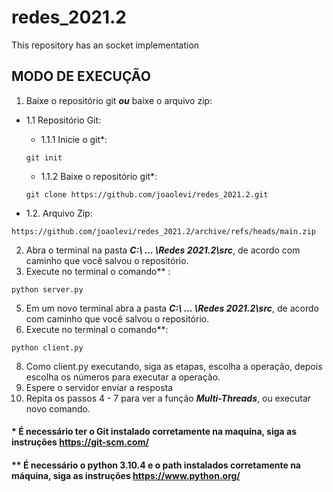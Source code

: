 # redes_2021.2
This repository has an socket implementation

## MODO DE EXECUÇÃO
1. Baixe o repositório git ***ou*** baixe o arquivo zip:

* 1.1 Repositório Git:

  * 1.1.1 Inicie o git*: 
  ```
  git init
  ```
  
  * 1.1.2 Baixe o repositório git*: 
  ```
  git clone https://github.com/joaolevi/redes_2021.2.git
  ```
  
* 1.2. Arquivo Zip: 
```
https://github.com/joaolevi/redes_2021.2/archive/refs/heads/main.zip
```

2. Abra o terminal na pasta ***C:\ ... \Redes 2021.2\src***, de acordo com caminho que você salvou o repositório.
3. Execute no terminal o comando** : 
```
python server.py
```
5. Em um novo terminal abra a pasta ***C:\ ... \Redes 2021.2\src***,  de acordo com caminho que você salvou o repositório.
6. Execute no terminal o comando**: 
```
python client.py
```
8. Como client.py executando, siga as etapas, escolha a operação, depois escolha os números para executar a operação.
9. Espere o servidor enviar a resposta
10. Repita os passos 4 - 7 para ver a função ***Multi-Threads***, ou executar novo comando.

#### * É necessário ter o Git instalado corretamente na maquina, siga as instruções https://git-scm.com/

#### ** É necessário o python 3.10.4 e o path  instalados corretamente na máquina, siga as instruções https://www.python.org/

